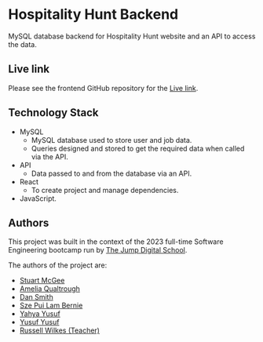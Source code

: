# Hospitality Hunt Backend

MySQL database backend for Hospitality Hunt website and an API to access the data.

## Live link

Please see the frontend GitHub repository for the [Live link](https://github.com/russell-gh/hospitality-hunt).

## Technology Stack

- MySQL
  - MySQL database used to store user and job data.
  - Queries designed and stored to get the required data when called via the API.
- API
  - Data passed to and from the database via an API.
- React
  - To create project and manage dependencies.
- JavaScript.

## Authors

This project was built in the context of the 2023 full-time Software Engineering bootcamp run by [The Jump Digital School](https://www.thejump.tech/).

The authors of the project are:

- [Stuart McGee](https://github.com/StuPM)
- [Amelia Qualtrough](https://github.com/Amelia-Q)
- [Dan Smith](https://github.com/dsmithwd)
- [Sze Pui Lam Bernie](https://github.com/BernieLAM)
- [Yahya Yusuf](https://github.com/YYusuf-Dev)
- [Yusuf Yusuf](https://github.com/yyusuf91)
- [Russell Wilkes (Teacher)](https://github.com/russell-gh)
